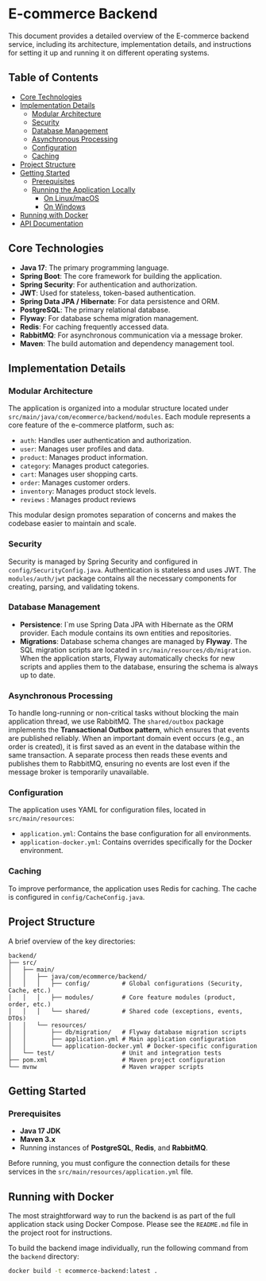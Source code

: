 # E-commerce Backend

This document provides a detailed overview of the E-commerce backend service, including its architecture, implementation details, and instructions for setting it up and running it on different operating systems.

## Table of Contents

- [Core Technologies](#core-technologies)
- [Implementation Details](#implementation-details)
    - [Modular Architecture](#modular-architecture)
    - [Security](#security)
    - [Database Management](#database-management)
    - [Asynchronous Processing](#asynchronous-processing)
    - [Configuration](#configuration)
    - [Caching](#caching)
- [Project Structure](#project-structure)
- [Getting Started](#getting-started)
    - [Prerequisites](#prerequisites)
    - [Running the Application Locally](#running-the-application-locally)
        - [On Linux/macOS](#on-linuxmacos)
        - [On Windows](#on-windows)
- [Running with Docker](#running-with-docker)
- [API Documentation](#api-documentation)

## Core Technologies

- **Java 17**: The primary programming language.
- **Spring Boot**: The core framework for building the application.
- **Spring Security**: For authentication and authorization.
- **JWT**: Used for stateless, token-based authentication.
- **Spring Data JPA / Hibernate**: For data persistence and ORM.
- **PostgreSQL**: The primary relational database.
- **Flyway**: For database schema migration management.
- **Redis**: For caching frequently accessed data.
- **RabbitMQ**: For asynchronous communication via a message broker.
- **Maven**: The build automation and dependency management tool.

## Implementation Details

### Modular Architecture

The application is organized into a modular structure located under `src/main/java/com/ecommerce/backend/modules`. Each module represents a core feature of the e-commerce platform, such as:
- `auth`: Handles user authentication and authorization.
- `user`: Manages user profiles and data.
- `product`: Manages product information.
- `category`: Manages product categories.
- `cart`: Manages user shopping carts.
- `order`: Manages customer orders.
- `inventory`: Manages product stock levels.
- `reviews` : Manages product reviews

This modular design promotes separation of concerns and makes the codebase easier to maintain and scale.

### Security

Security is managed by Spring Security and configured in `config/SecurityConfig.java`. Authentication is stateless and uses JWT. The `modules/auth/jwt` package contains all the necessary components for creating, parsing, and validating tokens.

### Database Management

- **Persistence**: I`m use Spring Data JPA with Hibernate as the ORM provider. Each module contains its own entities and repositories.
- **Migrations**: Database schema changes are managed by **Flyway**. The SQL migration scripts are located in `src/main/resources/db/migration`. When the application starts, Flyway automatically checks for new scripts and applies them to the database, ensuring the schema is always up to date.

### Asynchronous Processing

To handle long-running or non-critical tasks without blocking the main application thread, we use RabbitMQ. The `shared/outbox` package implements the **Transactional Outbox pattern**, which ensures that events are published reliably. When an important domain event occurs (e.g., an order is created), it is first saved as an event in the database within the same transaction. A separate process then reads these events and publishes them to RabbitMQ, ensuring no events are lost even if the message broker is temporarily unavailable.

### Configuration

The application uses YAML for configuration files, located in `src/main/resources`:
- `application.yml`: Contains the base configuration for all environments.
- `application-docker.yml`: Contains overrides specifically for the Docker environment.

### Caching

To improve performance, the application uses Redis for caching. The cache is configured in `config/CacheConfig.java`.

## Project Structure

A brief overview of the key directories:
```
backend/
├── src/
│   ├── main/
│   │   ├── java/com/ecommerce/backend/
│   │   │   ├── config/         # Global configurations (Security, Cache, etc.)
│   │   │   ├── modules/        # Core feature modules (product, order, etc.)
│   │   │   └── shared/         # Shared code (exceptions, events, DTOs)
│   │   └── resources/
│   │       ├── db/migration/   # Flyway database migration scripts
│   │       ├── application.yml # Main application configuration
│   │       └── application-docker.yml # Docker-specific configuration
│   └── test/                   # Unit and integration tests
├── pom.xml                     # Maven project configuration
└── mvnw                        # Maven wrapper scripts
```

## Getting Started

### Prerequisites

- **Java 17 JDK**
- **Maven 3.x**
- Running instances of **PostgreSQL**, **Redis**, and **RabbitMQ**.

Before running, you must configure the connection details for these services in the `src/main/resources/application.yml` file.

## Running with Docker

The most straightforward way to run the backend is as part of the full application stack using Docker Compose. Please see the `README.md` file in the project root for instructions.

To build the backend image individually, run the following command from the `backend` directory:
```bash
docker build -t ecommerce-backend:latest .
```
